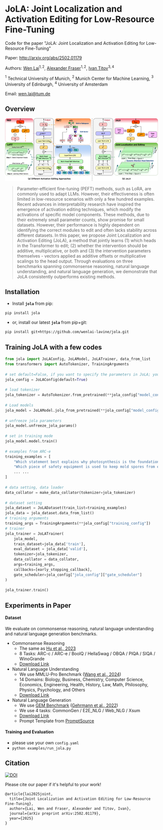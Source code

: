 JoLA: Joint Localization and Activation Editing for Low-Resource Fine-Tuning
===

Code for the paper "JoLA: Joint Localization and Activation Editing for Low-Resource Fine-Tuning"

Paper: http://arxiv.org/abs/2502.01179

Authors: [Wen Lai](https://wenlai-lavine.github.io/)$^{1,2}$, [Alexander Fraser](https://alexfraser.github.io/)$^{1,2}$, [Ivan Titov](https://ivan-titov.org/)$^{3,4}$

$^1$ Technical University of Munich, $^2$ Munich Center for Machine Learning, $^3$ University of Edinburgh, $^4$ University of Amsterdam

Email: wen.lai@tum.de

## Overview
![JoLA](./images/framework.png)
> Parameter-efficient fine-tuning (PEFT) methods, such as LoRA, are commonly used to adapt LLMs. However, their effectiveness is often limited in low-resource scenarios with only a few hundred examples. Recent advances in interpretability research have inspired the emergence of activation editing techniques, which modify the activations of specific model components. These methods, due to their extremely small parameter counts, show promise for small datasets. However, their performance is highly dependent on identifying the correct modules to edit and often lacks stability across different datasets. In this paper, we propose Joint Localization and Activation Editing (JoLA), a method that jointly learns (1) which heads in the Transformer to edit; (2) whether the intervention should be additive, multiplicative, or both and (3) the intervention parameters themselves - vectors applied as additive offsets or multiplicative scalings to the head output. Through evaluations on three benchmarks spanning commonsense reasoning, natural language understanding, and natural language generation, we demonstrate that JoLA consistently outperforms existing methods.

## Installation
+ Install **`jola`** from pip:
```bash
pip install jola
```
+ or, install our latest **`jola`** from pip+git:
```bash
pip install git+https://github.com/wenlai-lavine/jola.git
```

## Training JoLA with a few codes
```py
from jola import JoLAConfig, JoLAModel, JoLATrainer, data_from_list
from transformers import AutoTokenizer, TrainingArguments

# set default=False, if you want to specify the parameters in JoLA; you need to set the configuration by providing a yaml file (example: config.yaml).
jola_config = JoLAConfig(default=True)

# load tokenizer
jola_tokenizer = AutoTokenizer.from_pretrained(**jola_config["model_config"])

# Load models
jola_model = JoLAModel.jola_from_pretrained(**jola_config["model_config"])

# unfreeze jola parameters
jola_model.unfreeze_jola_params()

# set in training mode
jola_model.model.train()

# examples from ARC-e
training_examples = [
    "Which statement best explains why photosynthesis is the foundation of most food webs?\n\nAnswer1: Sunlight is the source of energy for nearly all ecosystems. Answer2: Most ecosystems are found on land instead of in water. Answer3: Carbon dioxide is more available than other gases. Answer4: The producers in all ecosystems are plants.", "answer1",
    "Which piece of safety equipment is used to keep mold spores from entering the respiratory system?\n\nAnswer1: safety goggles Answer2: breathing mask Answer3: rubber gloves Answer4: lead apron.", "answer2",
    ... ...
]

# data setting, data loader
data_collator = make_data_collator(tokenizer=jola_tokenizer)

# dataset setting
jola_dataset = JoLADataset(train_list=training_examples)
jola_data = jola_dataset.data_from_list()
# training arguments
training_args = TrainingArguments(**jola_config["training_config"])
# trainer
jola_trainer = JoLATrainer(
    jola_model,
    train_dataset=jola_data['train'],
    eval_dataset = jola_data['valid'],
    tokenizer=jola_tokenizer,
    data_collator = data_collator,
    args=training_args,
    callbacks=[early_stopping_callback],
    gate_scheduler=jola_config["jola_config"]["gate_scheduler"]
)

jola_trainer.train()
```


## Experiments in Paper

#### Dataset
We evaluate on commonsense reasoning, natural language understanding and natural language generation benchmarks.
+ Commonsense Reasoning
    - The same as [Hu et al., 2023](https://aclanthology.org/2023.emnlp-main.319/)
    - 8 Tasks: ARC-c / ARC-e / BoolQ / HellaSwag / OBQA / PIQA / SIQA / WinoGrande
    - [Download Link](https://github.com/AGI-Edgerunners/LLM-Adapters)
+ Natural Language Understanding
    - We use MMLU-Pro Benchmark ([Wang et al., 2024](https://arxiv.org/abs/2406.01574))
    - 14 Domains: Biology, Business, Chemistry, Computer Science, Economics, Engineering, Health, History, Law, Math, Philosophy, Physics, Psychology, and Others
    - [Download Link](https://huggingface.co/datasets/TIGER-Lab/MMLU-Pro)
+ Natural Language Generation
    - We use [GEM Benchmark](https://gem-benchmark.com/) ([Gehrmann et al., 2022](https://arxiv.org/abs/2206.11249))
    - We use 4 tasks: CommonGen / E2E_NLG / Web_NLG / Xsum
    - [Download Link](https://huggingface.co/datasets/GEM/gem)
    - Prompt Template from [PromptSource](https://github.com/bigscience-workshop/promptsource)

#### Training and Evaluation
+ please use your own ```config.yaml```
+ ```python examples/run_jola.py```

## Citation

[![DOI](https://img.shields.io/badge/DOI-10.48550/arXiv.2502.01179-green?color=FF8000?color=009922)](https://doi.org/10.48550/arXiv.2502.01179)

Please cite our paper if it's helpful to your work!
```
@article{lai2025joint,
  title={Joint Localization and Activation Editing for Low-Resource Fine-Tuning},
  author={Lai, Wen and Fraser, Alexander and Titov, Ivan},
  journal={arXiv preprint arXiv:2502.01179},
  year={2025}
}
```